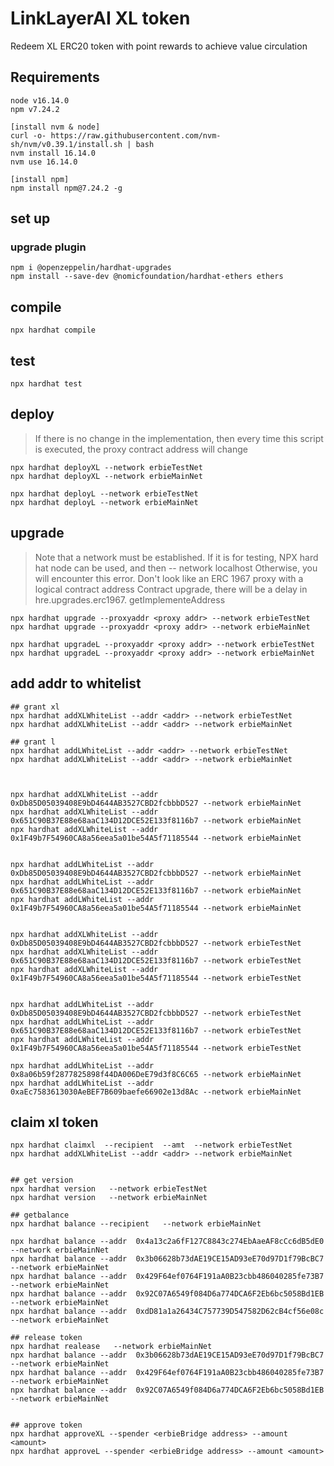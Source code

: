 # LinkLayerAI XL token

Redeem XL ERC20 token with point rewards to achieve value circulation

## Requirements

```shell
node v16.14.0
npm v7.24.2

[install nvm & node]
curl -o- https://raw.githubusercontent.com/nvm-sh/nvm/v0.39.1/install.sh | bash
nvm install 16.14.0
nvm use 16.14.0

[install npm]
npm install npm@7.24.2 -g
```

## set up

### upgrade plugin

```shell
npm i @openzeppelin/hardhat-upgrades
npm install --save-dev @nomicfoundation/hardhat-ethers ethers
```

## compile

```shell
npx hardhat compile
```

## test

```shell
npx hardhat test
```

## deploy
>
> If there is no change in the implementation, then every time this script is executed, the proxy contract address will change

```shell
npx hardhat deployXL --network erbieTestNet
npx hardhat deployXL --network erbieMainNet
```

```shell
npx hardhat deployL --network erbieTestNet
npx hardhat deployL --network erbieMainNet
```

## upgrade
>
> Note that a network must be established. If it is for testing, NPX hard hat node can be used, and then -- network localhost
> Otherwise, you will encounter this error. Don't look like an ERC 1967 proxy with a logical contract address
> Contract upgrade, there will be a delay in hre.upgrades.erc1967. getImplementeAddress

```shell
npx hardhat upgrade --proxyaddr <proxy addr> --network erbieTestNet
npx hardhat upgrade --proxyaddr <proxy addr> --network erbieMainNet

npx hardhat upgradeL --proxyaddr <proxy addr> --network erbieTestNet
npx hardhat upgradeL --proxyaddr <proxy addr> --network erbieMainNet
```

## add addr to whitelist

```shell
## grant xl 
npx hardhat addXLWhiteList --addr <addr> --network erbieTestNet
npx hardhat addXLWhiteList --addr <addr> --network erbieMainNet

## grant l
npx hardhat addLWhiteList --addr <addr> --network erbieTestNet
npx hardhat addXLWhiteList --addr <addr> --network erbieMainNet



npx hardhat addXLWhiteList --addr 0xDb85D05039408E9bD4644AB3527CBD2fcbbbD527 --network erbieMainNet
npx hardhat addXLWhiteList --addr 0x651C90B37E88e68aaC134D12DCE52E133f8116b7 --network erbieMainNet
npx hardhat addXLWhiteList --addr 0x1F49b7F54960CA8a56eea5a01be54A5f71185544 --network erbieMainNet


npx hardhat addLWhiteList --addr 0xDb85D05039408E9bD4644AB3527CBD2fcbbbD527 --network erbieMainNet
npx hardhat addLWhiteList --addr 0x651C90B37E88e68aaC134D12DCE52E133f8116b7 --network erbieMainNet
npx hardhat addLWhiteList --addr 0x1F49b7F54960CA8a56eea5a01be54A5f71185544 --network erbieMainNet


npx hardhat addXLWhiteList --addr 0xDb85D05039408E9bD4644AB3527CBD2fcbbbD527 --network erbieTestNet
npx hardhat addXLWhiteList --addr 0x651C90B37E88e68aaC134D12DCE52E133f8116b7 --network erbieTestNet
npx hardhat addXLWhiteList --addr 0x1F49b7F54960CA8a56eea5a01be54A5f71185544 --network erbieTestNet


npx hardhat addLWhiteList --addr 0xDb85D05039408E9bD4644AB3527CBD2fcbbbD527 --network erbieTestNet
npx hardhat addLWhiteList --addr 0x651C90B37E88e68aaC134D12DCE52E133f8116b7 --network erbieTestNet
npx hardhat addLWhiteList --addr 0x1F49b7F54960CA8a56eea5a01be54A5f71185544 --network erbieTestNet

npx hardhat addLWhiteList --addr 0x8a06b59f2877825898f44DA006DeE79d3f8C6C65 --network erbieMainNet
npx hardhat addLWhiteList --addr 0xaEc7583613030AeBEF7B609baefe66902e13d8Ac --network erbieMainNet

```

## claim xl token

```shell
npx hardhat claimxl  --recipient  --amt  --network erbieTestNet
npx hardhat addXLWhiteList --addr <addr> --network erbieMainNet


## get version
npx hardhat version   --network erbieTestNet
npx hardhat version   --network erbieMainNet

## getbalance
npx hardhat balance --recipient   --network erbieMainNet

npx hardhat balance --addr  0x4a13c2a6fF127C8843c274EbAaeAF8cCc6dB5dE0  --network erbieMainNet
npx hardhat balance --addr  0x3b06628b73dAE19CE15AD93eE70d97D1f79BcBC7  --network erbieMainNet
npx hardhat balance --addr  0x429F64ef0764F191aA0B23cbb486040285fe73B7  --network erbieMainNet
npx hardhat balance --addr  0x92C07A6549f084D6a774DCA6F2Eb6bc5058Bd1EB  --network erbieMainNet
npx hardhat balance --addr  0xdD81a1a26434C757739D547582D62cB4cf56e08c  --network erbieMainNet

## release token
npx hardhat realease   --network erbieMainNet
npx hardhat balance --addr  0x3b06628b73dAE19CE15AD93eE70d97D1f79BcBC7  --network erbieMainNet
npx hardhat balance --addr  0x429F64ef0764F191aA0B23cbb486040285fe73B7  --network erbieMainNet
npx hardhat balance --addr  0x92C07A6549f084D6a774DCA6F2Eb6bc5058Bd1EB  --network erbieMainNet


## approve token
npx hardhat approveXL --spender <erbieBridge address> --amount <amount>
npx hardhat approveL --spender <erbieBridge address> --amount <amount>
